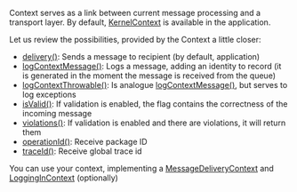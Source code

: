 Context serves as a link between current message processing and a transport layer. By default, [KernelContext](https://github.com/mmasiukevich/service-bus/blob/master/src/Application/KernelContext.php) is available in the application.

Let us review the possibilities, provided by the Context a little closer:

- [delivery()](https://github.com/mmasiukevich/service-bus/blob/master/src/Application/KernelContext.php#L118): Sends a message to recipient (by default, application)
- [logContextMessage()](https://github.com/mmasiukevich/service-bus/blob/master/src/Application/KernelContext.php#L160): Logs a message, adding an identity to record (it is generated in the moment the message is received from the queue)
- [logContextThrowable()](https://github.com/mmasiukevich/service-bus/blob/master/src/Application/KernelContext.php#L175): Is analogue [logContextMessage()](https://github.com/mmasiukevich/service-bus/blob/master/src/Application/KernelContext.php#L158), but serves to log exceptions
- [isValid()](https://github.com/mmasiukevich/service-bus/blob/master/src/Application/KernelContext.php#L93): If validation is enabled, the flag contains the correctness of the incoming message
- [violations()](https://github.com/mmasiukevich/service-bus/blob/master/src/Application/KernelContext.php#L110): If validation is enabled and there are violations, it will return them
- [operationId()](https://github.com/mmasiukevich/service-bus/blob/master/src/Application/KernelContext.php#L189): Receive package ID
- [traceId()](https://github.com/mmasiukevich/service-bus/blob/master/src/Application/KernelContext.php#L199): Receive global trace id

You can use your context, implementing a [MessageDeliveryContext](https://github.com/mmasiukevich/service-bus/blob/master/src/Common/ExecutionContext/MessageDeliveryContext.php) and [LoggingInContext](https://github.com/mmasiukevich/service-bus/blob/master/src/Common/ExecutionContext/LoggingInContext.php) (optionally)
